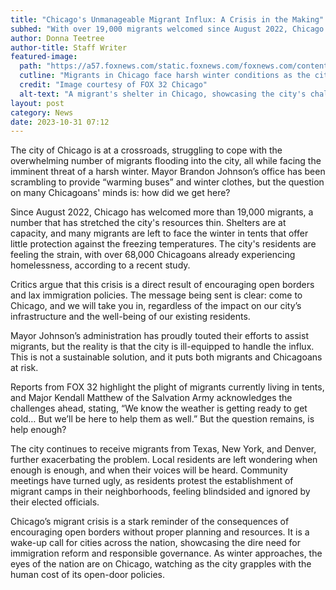 ```yaml
---
title: "Chicago's Unmanageable Migrant Influx: A Crisis in the Making"
subhed: "With over 19,000 migrants welcomed since August 2022, Chicago grapples with the looming winter and its inability to provide for all"
author: Donna Teetree
author-title: Staff Writer
featured-image: 
  path: "https://a57.foxnews.com/static.foxnews.com/foxnews.com/content/uploads/2023/10/720/405/chicago-cold-asylum-seekers.jpg?ve=1&tl=1"
  cutline: "Migrants in Chicago face harsh winter conditions as the city struggles to provide adequate shelter and resources"
  credit: "Image courtesy of FOX 32 Chicago"
  alt-text: "A migrant's shelter in Chicago, showcasing the city's challenge in accommodating the influx of asylum seekers"
layout: post
category: News
date: 2023-10-31 07:12
---
```


The city of Chicago is at a crossroads, struggling to cope with the overwhelming number of migrants flooding into the city, all while facing the imminent threat of a harsh winter. Mayor Brandon Johnson’s office has been scrambling to provide “warming buses” and winter clothes, but the question on many Chicagoans' minds is: how did we get here?

Since August 2022, Chicago has welcomed more than 19,000 migrants, a number that has stretched the city's resources thin. Shelters are at capacity, and many migrants are left to face the winter in tents that offer little protection against the freezing temperatures. The city's residents are feeling the strain, with over 68,000 Chicagoans already experiencing homelessness, according to a recent study.

Critics argue that this crisis is a direct result of encouraging open borders and lax immigration policies. The message being sent is clear: come to Chicago, and we will take you in, regardless of the impact on our city’s infrastructure and the well-being of our existing residents.

Mayor Johnson’s administration has proudly touted their efforts to assist migrants, but the reality is that the city is ill-equipped to handle the influx. This is not a sustainable solution, and it puts both migrants and Chicagoans at risk. 

Reports from FOX 32 highlight the plight of migrants currently living in tents, and Major Kendall Matthew of the Salvation Army acknowledges the challenges ahead, stating, “We know the weather is getting ready to get cold… But we’ll be here to help them as well.” But the question remains, is help enough?

The city continues to receive migrants from Texas, New York, and Denver, further exacerbating the problem. Local residents are left wondering when enough is enough, and when their voices will be heard. Community meetings have turned ugly, as residents protest the establishment of migrant camps in their neighborhoods, feeling blindsided and ignored by their elected officials.

Chicago’s migrant crisis is a stark reminder of the consequences of encouraging open borders without proper planning and resources. It is a wake-up call for cities across the nation, showcasing the dire need for immigration reform and responsible governance. As winter approaches, the eyes of the nation are on Chicago, watching as the city grapples with the human cost of its open-door policies.
